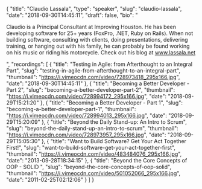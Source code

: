 {
  "title": "Claudio Lassala",
  "type": "speaker",
  "slug": "claudio-lassala",
  "date": "2018-09-30T14:45:11",
  "draft": false,
  "bio": "<p>Claudio is a Principal Consultant at Improving Houston. He has been developing software for 25+ years (FoxPro, .NET, Ruby on Rails). When not building software, consulting with clients, doing presentations, delivering training, or hanging out with his family, he can probably be found working on his music or riding his motorcycle. Check out his blog at www.lassala.net</p>",
  "recordings": [
    {
      "title": "Testing in Agile: from Afterthought to an Integral Part",
      "slug": "testing-in-agile-from-afterthought-to-an-integral-part",
      "thumbnail": "https://i.vimeocdn.com/video/728973418_295x166.jpg",
      "date": "2018-09-30T14:45:11"
    },
    {
      "title": "Becoming a Better Developer - Part 2",
      "slug": "becoming-a-better-developer-part-2",
      "thumbnail": "https://i.vimeocdn.com/video/728994172_295x166.jpg",
      "date": "2018-09-29T15:21:20"
    },
    {
      "title": "Becoming a Better Developer - Part 1",
      "slug": "becoming-a-better-developer-part-1",
      "thumbnail": "https://i.vimeocdn.com/video/728994013_295x166.jpg",
      "date": "2018-09-29T15:20:09"
    },
    {
      "title": "Beyond the Daily Stand-up: An Intro to Scrum",
      "slug": "beyond-the-daily-stand-up-an-intro-to-scrum",
      "thumbnail": "https://i.vimeocdn.com/video/728973957_295x166.jpg",
      "date": "2018-09-29T15:05:30"
    },
    {
      "title": "Want to Build Software? Get Your Act Together First!",
      "slug": "want-to-build-software-get-your-act-together-first",
      "thumbnail": "https://i.vimeocdn.com/video/483484076_295x166.jpg",
      "date": "2013-09-28T18:34:15"
    },
    {
      "title": "Beyond the Core Concepts of OOP - SOLID ",
      "slug": "beyond-the-core-concepts-of-oop-solid",
      "thumbnail": "https://i.vimeocdn.com/video/501052066_295x166.jpg",
      "date": "2011-02-25T02:12:06"
    }
  ]
}